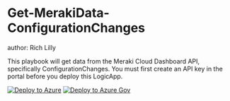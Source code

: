 # Get-MerakiData-ConfigurationChanges
author: Rich Lilly

This playbook will get data from the Meraki Cloud Dashboard API, specifically ConfigurationChanges. You must first create an API key in the portal before you deploy this LogicApp.

[![Deploy to Azure](https://aka.ms/deploytoazurebutton)](https://portal.azure.com/#create/Microsoft.Template/uri/https%3A%2F%2Fraw.githubusercontent.com%2FAzure%2FAzure-Sentinel%2Fmaster%2FPlaybooks%2FGet-MerakiData-configurationChanges%2Fazuredeploy.json)
[![Deploy to Azure Gov](https://aka.ms/deploytoazuregovbutton)](https://portal.azure.us/#create/Microsoft.Template/uri/https%3A%2F%2Fraw.githubusercontent.com%2Frichlilly2004%2FAzure-Sentinel%2Fmaster%2FPlaybooks%2FGet-MerakiData-cnfigurationChanges%2Fazuredeploy.json)

